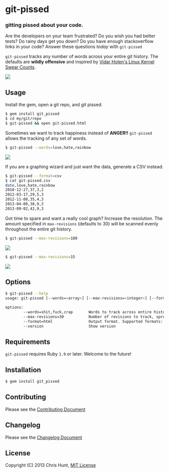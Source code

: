 # git-pissed

### gitting pissed about your code.

Are the developers on your team frustrated? Do you wish you had better tests?
Do rainy days get you down? Do you have enough stackoverflow links in your
code? Answer these questions *today* with `git-pissed`

`git-pissed` tracks any number of words across your entire git history. The
defaults are **wildly offensive** and inspired by [Vidar Holen's Linux Kernel
Swear Counts](http://www.vidarholen.net/contents/wordcount).

![](https://raw.github.com/chrishunt/git-pissed/master/img/graph-100res.gif)

## Usage

Install the gem, open a git repo, and git pissed.

```bash
$ gem install git_pissed
$ cd my/git/repo
$ git-pissed && open git-pissed.html
```

Sometimes we want to track happiness instead of **ANGER!!** `git-pissed` allows
the tracking of any set of words.

```bash
$ git-pissed --words=love,hate,rainbow
```

![](https://raw.github.com/chrishunt/git-pissed/master/img/graph-love-hate-rainbow.png)

If you are a graphing wizard and just want the data, generate a CSV instead.

```bash
$ git-pissed --format=csv
$ cat git-pissed.csv
date,love,hate,rainbow
2010-12-27,37,3,2
2012-03-17,29,5,3
2012-11-08,35,4,3
2013-04-08,38,9,3
2013-09-02,42,9,3
```

Got time to spare and want a really cool graph? Increase the resolution. The
amount specified in `max-revisions` (defaults to 30) will be scanned evenly
throughout the entire git history.

```bash
$ git-pissed --max-revisions=100
```

![](https://raw.github.com/chrishunt/git-pissed/master/img/graph-100res.png)

```bash
$ git-pissed --max-revisions=15
```

![](https://raw.github.com/chrishunt/git-pissed/master/img/graph-15res.png)

## Options

```bash
$ git-pissed --help
usage: git-pissed [--words=<array>] [--max-revisions=<integer>] [--format=<html|csv>] [--version]

options:
        --words=shit,fuck,crap       Words to track across entire history
        --max-revisions=30           Number of revisions to track, spread equally across entire history
        --format=html                Output format. Supported formats: html, csv
        --version                    Show version
```

## Requirements
`git-pissed` requires Ruby `1.9` or later. Welcome to the future!

## Installation

```bash
$ gem install git_pissed
```

## Contributing
Please see the [Contributing
Document](https://github.com/chrishunt/git-pissed/blob/master/CONTRIBUTING.md)

## Changelog
Please see the [Changelog
Document](https://github.com/chrishunt/git-pissed/blob/master/CHANGELOG.md)

## License
Copyright (C) 2013 Chris Hunt, [MIT
License](https://github.com/chrishunt/git-pissed/blob/master/LICENSE.txt)
